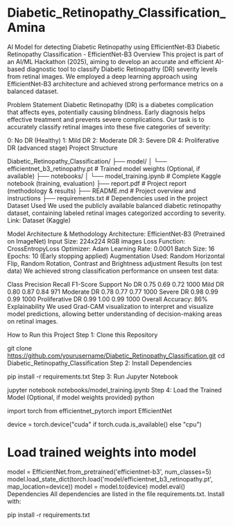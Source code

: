 # Diabetic_Retinopathy_Classification_Amina
AI Model for detecting Diabetic Retinopathy using EfficientNet-B3
Diabetic Retinopathy Classification - EfficientNet-B3
Overview
This project is part of an AI/ML Hackathon (2025), aiming to develop an accurate and efficient AI-based diagnostic tool to classify Diabetic Retinopathy (DR) severity levels from retinal images. We employed a deep learning approach using EfficientNet-B3 architecture and achieved strong performance metrics on a balanced dataset.

Problem Statement
Diabetic Retinopathy (DR) is a diabetes complication that affects eyes, potentially causing blindness. Early diagnosis helps effective treatment and prevents severe complications. Our task is to accurately classify retinal images into these five categories of severity:

0: No DR (Healthy)
1: Mild DR
2: Moderate DR
3: Severe DR
4: Proliferative DR (advanced stage)
Project Structure

Diabetic_Retinopathy_Classification/
├── model/
│   └── efficientnet_b3_retinopathy.pt  # Trained model weights (Optional, if available)
├── notebooks/
│   └── model_training.ipynb            # Complete Kaggle notebook (training, evaluation)
├── report.pdf                          # Project report (methodology & results)
├── README.md                           # Project overview and instructions
├── requirements.txt                    # Dependencies used in the project
Dataset Used
We used the publicly available balanced diabetic retinopathy dataset, containing labeled retinal images categorized according to severity.
Link: Dataset (Kaggle)

Model Architecture & Methodology
Architecture: EfficientNet-B3 (Pretrained on ImageNet)
Input Size: 224x224 RGB images
Loss Function: CrossEntropyLoss
Optimizer: Adam
Learning Rate: 0.0001
Batch Size: 16
Epochs: 10 (Early stopping applied)
Augmentation Used: Random Horizontal Flip, Random Rotation, Contrast and Brightness adjustment
Results (on test data)
We achieved strong classification performance on unseen test data:

Class	Precision	Recall	F1-Score	Support
No DR	0.75	0.69	0.72	1000
Mild DR	0.80	0.87	0.84	971
Moderate DR	0.78	0.77	0.77	1000
Severe DR	0.98	0.99	0.99	1000
Proliferative DR	0.99	1.00	0.99	1000
Overall Accuracy: 86%
Explainability
We used Grad-CAM visualization to interpret and visualize model predictions, allowing better understanding of decision-making areas on retinal images.

How to Run this Project
Step 1: Clone this Repository

git clone https://github.com/yourusername/Diabetic_Retinopathy_Classification.git
cd Diabetic_Retinopathy_Classification
Step 2: Install Dependencies

pip install -r requirements.txt
Step 3: Run Jupyter Notebook

jupyter notebook notebooks/model_training.ipynb
Step 4: Load the Trained Model (Optional, if model weights provided)
python

import torch
from efficientnet_pytorch import EfficientNet

device = torch.device("cuda" if torch.cuda.is_available() else "cpu")

# Load trained weights into model
model = EfficientNet.from_pretrained('efficientnet-b3', num_classes=5)
model.load_state_dict(torch.load('model/efficientnet_b3_retinopathy.pt', map_location=device))
model = model.to(device)
model.eval()
Dependencies
All dependencies are listed in the file requirements.txt. Install with:

pip install -r requirements.txt
